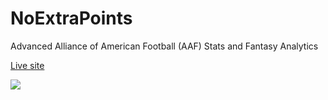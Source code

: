 # NoExtraPoints

Advanced Alliance of American Football (AAF) Stats and Fantasy Analytics

[Live site](https://noextrapoints.com)

<a href="https://www.netlify.com">
  <img src="https://www.netlify.com/img/global/badges/netlify-color-accent.svg"/>
</a>
